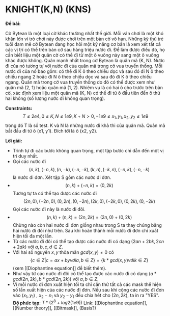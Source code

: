 # KNIGHT(K,N) (KNS)
**Đề bài:**
    
Cờ Bytean là một loại cờ khác thường nhất thế giới. Mỗi ván chơi là một khó khăn lớn vì trò chơi này được chơi trên một bàn cờ vô hạn. Những kỳ thủ trẻ tuổi đam mê cờ Bytean đang học hỏi một kỹ năng cơ bản là xem xét tất cả các vị trí có thể trên bàn cờ sau hàng triệu nước đi. Để làm được điều đó, họ cần biết liệu một quân cờ có thể đi từ một ô vuông này sang một ô vuông khác được không. Quân mạnh nhất trong cờ Bytean là quân mã (K, N). Nước đi của nó tương tự với nước đi của quân mã trong cờ vua truyền thống. Mỗi nước đi của nó bao gồm: có thể đi K ô theo chiều dọc và sau đó đi N ô theo chiều ngang 2 hoặc đi N ô theo chiều dọc và sau đó đi K ô theo chiều ngang. Quân mã trong cờ vua truyền thống do đó có thể được xem như quân mã (2, 1) hoặc quân mã (1, 2). Nhiệm vụ là có hai ô cho trước trên bàn cờ, xác định xem liệu một quân mã (K, N) có thể đi từ ô đầu tiên đến ô thứ hai không (số lượng nước đi không quan trọng).

**Constraints:** $$ T \le 2e4, 0 \le K, N \le 1e9, K + N > 0, -1e9 \le x_1, y_1, x_2, y_2 \le 1e9$$ trong đó T là số test. K và N là những nước đi khả thi của quân mã. Quân mã bắt đầu đi từ ô (x1, y1). Đích tới là ô (x2, y2).

**Lời giải:**
- Trình tự đi các bước không quan trọng, một tập bước chỉ dẫn đến một vị trí duy nhất. 
- Gọi các nước đi $$(n, k), (-n, k), (n, -k), (-n, -k), (k, n), (-k, n), (-n, k), (-n, -k)$$ là nước đi đơn. Xét tập S gồm các nước đi đơn. 
-  $$(n, k) + (-n, k) = (0, 2k)$$ Tương tự ta có thể tạo được các nước đi $$(2n, 0), (-2n, 0), (0, 2n), (0, -2n), (2k, 0), (-2k, 0), (0, 2k), (0, -2k)$$ Gọi các nước đi này là nước đi đôi.
-   $$ (n, k) + (n, k) = (2n, 2k) = (2n, 0) + (0, 2k)$$Chừng nào còn hai nước đi đơn giống nhau trong S ta thay chúng bằng hai nước đi đôi như trên. Sau khi hoàn thành mỗi nước đi đơn chỉ xuất hiện tối đa một lần.
-  Từ các nước đi đôi có thể tạo được các nước đi có dạng $(2an + 2bk, 2cn + 2dk)$ với $a, b, c, d \in Z$.
- Với hai số nguyên $x, y$ thỏa mãn $gcd(x, y) \ne 0$ có 
			$$\{c \in Z | c = ax + by với a, b \in Z\} = \{k * gcd(x, y) với k \in Z\}$$ 
	(xem [[Diophantine equation]] để biết thêm). 
- Như vậy từ các nước đi đôi có thể tạo được các nước đi có dạng $(a * gcd(2n, 2k), b * gcd(2n, 2k))$ với $a, b \in Z$.
- Vì mỗi nước đi đơn xuất hiện tối ta chỉ cần thử tất cả các mask thể hiện số lần xuất hiện của các nước đi đơn. Nếu sau khi cộng các nước đi đơn vào $(x_1, y_1)$ , $x_2 - x_1$ và $y_2 - y_1$ đều chia hết cho $(2n, 2k)$, ta in ra "YES".
**Độ phức tạp**: $T * (2^8 + log2(1e9))$
Link: [[Diophantine equation]], [[Number theory]], [[Bitmask]], (Basis?)